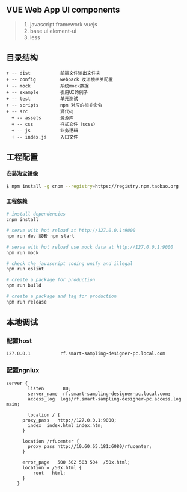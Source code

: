 ## VUE Web App UI components

> 1. javascript framework vuejs
> 2. base ui element-ui
> 3. less

## 目录结构

```
+ -- dist           前端文件输出文件夹
+ -- config         webpack 及环境相关配置
+ -- mock           系统mock数据
+ -- example        引用UI的例子         
+ -- test           单元测试
+ -- scripts        npm 对应的相关命令
+ -- src            源代码
  + -- assets       资源库
  + -- css          样式文件（scss）
  + -- js           业务逻辑
  + -- index.js     入口文件

```

## 工程配置

#### 安装淘宝镜像
```bash
$ npm install -g cnpm --registry=https://registry.npm.taobao.org
```

#### 工程依赖

``` bash
# install dependencies
cnpm install

# serve with hot reload at http://127.0.0.1:9000
npm run dev 或者 npm start

# serve with hot reload use mock data at http://127.0.0.1:9000
npm run mock

# check the javascript coding unify and illegal
npm run eslint

# create a package for production
npm run build

# create a package and tag for production
npm run release

```

## 本地调试

### 配置host
``` bash
127.0.0.1           rf.smart-sampling-designer-pc.local.com
```

### 配置ngniux
``` code
server {
        listen       80;
        server_name  rf.smart-sampling-designer-pc.local.com;
        access_log  logs/rf.smart-sampling-designer-pc.access.log  main;

		location / {
      proxy_pass   http://127.0.0.1:9000;
        index  index.html index.htm;
      }
      
      location /rfucenter {
        proxy_pass http://10.60.65.181:6080/rfucenter;
      }

      error_page   500 502 503 504  /50x.html;
      location = /50x.html {
          root   html;
      }
    }
```

